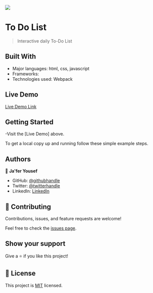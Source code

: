![](https://img.shields.io/badge/Microverse-blueviolet)

# To Do List

> Interactive daily To-Do List


## Built With

- Major languages: html, css, javascript
- Frameworks:
- Technologies used: Webpack

## Live Demo 

[Live Demo Link](https://jaferidrees.github.io/To-Do-List/dist)


## Getting Started

-Visit the [Live Demo] above.

To get a local copy up and running follow these simple example steps.


## Authors

👤 **Ja'fer Yousef**

- GitHub: [@githubhandle](https://github.com/jaferIdrees)
- Twitter: [@twitterhandle](https://twitter.com/jafel_l)
- LinkedIn: [LinkedIn](https://linkedin.com/in/jaferll)


## 🤝 Contributing

Contributions, issues, and feature requests are welcome!

Feel free to check the [issues page](../../issues/).

## Show your support

Give a ⭐️ if you like this project!


## 📝 License

This project is [MIT](./MIT.md) licensed.
